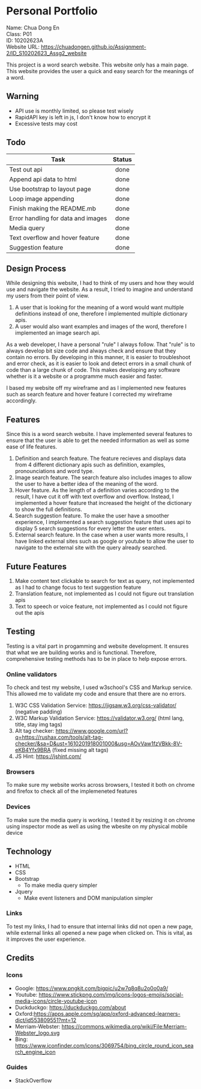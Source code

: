 # Personal Portfolio
Name: Chua Dong En<br/>
Class: P01<br />
ID: 10202623A<br />
Website URL: https://chuadongen.github.io/Assignment-2/ID_S10202623_Assg2_website<br/>

This project is a word search website. This website only has a main page. This website provides the user a quick and easy search for the meanings of a word.

## Warning
* API use is monthly limited, so please test wisely
* RapidAPI key is left in js, I don't know how to encrypt it
* Excessive tests may cost

## Todo
| Task        | Status           | 
| ------------- |:-------------:| 
| Test out api     | done |
| Append api data to html      | done |
| Use bootstrap to layout page   |   done   | 
| Loop image appending |   done    |   
| Finish making the README.mb |     done  |  
| Error handling for data and images|   done    |  
| Media query |   done    |   
| Text overflow and hover feature |   done    |  
| Suggestion feature |   done    |  
## Design Process
While designing this website, I had to think of my users and how they would use and navigate the website. As a result, I tried to imagine and understand my users from their point of view.

1. A user that is looking for the meaning of a word would want multiple definitions instead of one, therefore I implemented multiple dictionary apis.
2. A user would also want examples and images of the word, therefore I implemented an image search api.


As a web developer, I have a personal "rule" I always follow. That "rule" is to always develop bit size code and always check and ensure that they contain no errors. By developing in this manner, it is easier to troubleshoot and error check, as it is easier to look and detect errors in a small chunk of code than a large chunk of code. This makes developing any software whether is it a website or a programme much easier and faster.

I based my website off my wireframe and as I implemented new features such as search feature and hover feature I corrected my wireframe accordingly.



## Features
Since this is a word search website. I have implemented several features to ensure that the user is able to get the needed information as well as some ease of life features.<br/>
1. Definition and search feature. The feature recieves and displays data from 4 different dictionary apis such as definition, examples, pronounciations and word type.
2. Image search feature. The search feature also includes images to allow the user to have a better idea of the meaning of the word.
3. Hover feature. As the length of a definition varies according to the result, I have cut it off with text overflow and overflow. Instead, I implemented a hover feature that increased the height of the dictionary to show the full definitions.
4. Search suggestion feature. To make the user have a smoother experience, I implemented a search suggestion feature that uses api to display 5 search suggestions for every letter the user enters.
5. External search feature. In the case when a user wants more results, I have linked external sites such as google or youtube to allow the user to navigate to the external site with the query already searched.
## Future Features
1. Make content text clickable to search for text as query, not implemented as I had to change focus to text suggestion feature
2. Translation feature, not implemented as I could not figure out translation apis
3. Text to speech or voice feature, not implemented as I could not figure out the apis
## Testing
Testing is a vital part in progamming and website development. It ensures that what we are building works and is functional. Therefore, comprehensive testing methods has to be in place to help expose errors.
### Online validators
To check and test my website, I used w3school's CSS and Markup service. This allowed me to validate my code and ensure that there are no errors.
1. W3C CSS Validation Service: https://jigsaw.w3.org/css-validator/ (negative padding)
2. W3C Markup Validation Service: https://validator.w3.org/ (html lang, title, stay img tags)
3. Alt tag checker: https://www.google.com/url?q=https://rushax.com/tools/alt-tag-checker/&sa=D&ust=1610201918001000&usg=AOvVaw1fzVBkk-8V-eKB4Yfx9BRA (fixed missing alt tags)
4. JS Hint: https://jshint.com/
### Browsers
To make sure my website works across browsers, I tested it both on chrome and firefox to check all of the implemeneted features
### Devices
To make sure the media query is working, I tested it by resizing it on chrome using inspector mode as well as using the wbesite on my physical mobile device
## Technology
* HTML
* CSS
* Bootstrap
    * To make media query simpler
* Jquery
    * Make event listeners and DOM manipulation simpler


### Links
To test my links, I had to ensure that internal links did not open a new page, while external links all opened a new page when clicked on. This is vital, as it improves the user experience.
## Credits
### Icons
* Google: https://www.pngkit.com/bigpic/u2w7q8q8u2o0o0a9/
* Youtube: https://www.stickpng.com/img/icons-logos-emojis/social-media-icons/circle-youtube-icon
* Duckduckgo: https://duckduckgo.com/about
* Oxford:https://apps.apple.com/sg/app/oxford-advanced-learners-dict/id553809551?mt=12
* Merriam-Webster: https://commons.wikimedia.org/wiki/File:Merriam-Webster_logo.svg
* Bing: https://www.iconfinder.com/icons/3069754/bing_circle_round_icon_search_engine_icon
### Guides
* StackOverflow